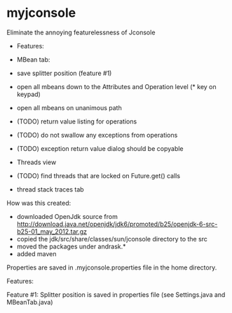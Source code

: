 myjconsole
==========

Eliminate the annoying featurelessness of Jconsole

- Features:

- MBean tab:
 - save splitter position (feature #1)
 - open all mbeans down to the Attributes and Operation level (* key on keypad)
 - open all mbeans on unanimous path 
 - (TODO) return value listing for operations
 - (TODO) do not swallow any exceptions from operations
 - (TODO) exception return value dialog should be copyable

- Threads view
 - (TODO) find threads that are locked on Future.get() calls
 - thread stack traces tab
 
How was this created:
 - downloaded OpenJdk source from http://download.java.net/openjdk/jdk6/promoted/b25/openjdk-6-src-b25-01_may_2012.tar.gz
 - copied the jdk/src/share/classes/sun/jconsole directory to the src
 - moved the packages under andrask.*
 - added maven

Properties are saved in .myjconsole.properties file in the home directory.

Features:

Feature #1: Splitter position is saved in properties file (see Settings.java and MBeanTab.java)
